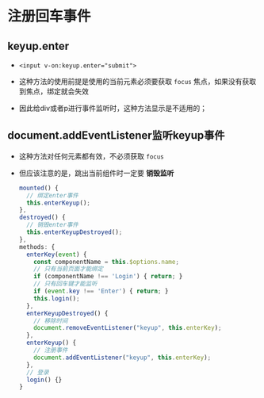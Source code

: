 # 注册回车事件

## keyup.enter

- `<input v-on:keyup.enter="submit">`

- 这种方法的使用前提是使用的当前元素必须要获取 `focus` 焦点，如果没有获取到焦点，绑定就会失效

- 因此给div或者p进行事件监听时，这种方法显示是不适用的；

## document.addEventListener监听keyup事件

- 这种方法对任何元素都有效，不必须获取 `focus`

- 但应该注意的是，跳出当前组件时一定要 **销毁监听**

    ```js
    mounted() {
      // 绑定enter事件
      this.enterKeyup();
    },
    destroyed() {
      // 销毁enter事件
      this.enterKeyupDestroyed();
    },
    methods: {
      enterKey(event) {
        const componentName = this.$options.name;
        // 只有当前页面才能绑定
        if (componentName !== 'Login') { return; }
        // 只有回车键才能监听
        if (event.key !== 'Enter') { return; }
        this.login();
      },
      enterKeyupDestroyed() {
        // 移除时间
        document.removeEventListener("keyup", this.enterKey);
      },
      enterKeyup() {
        // 注册事件
        document.addEventListener("keyup", this.enterKey);
      },
      // 登录
      login() {}
    }
    ```
